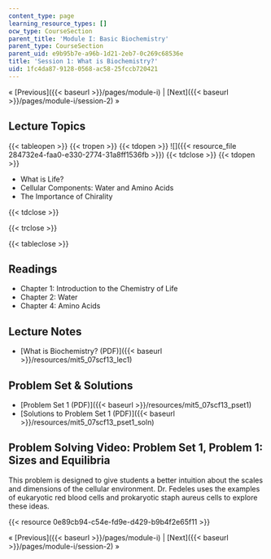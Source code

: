 ```yaml
---
content_type: page
learning_resource_types: []
ocw_type: CourseSection
parent_title: 'Module I: Basic Biochemistry'
parent_type: CourseSection
parent_uid: e9b95b7e-a96b-1d21-2eb7-0c269c68536e
title: 'Session 1: What is Biochemistry?'
uid: 1fc4da87-9128-0568-ac58-25fccb720421
---
```


« [Previous]({{< baseurl >}}/pages/module-i) | [Next]({{< baseurl >}}/pages/module-i/session-2) »

Lecture Topics
--------------

{{< tableopen >}}
{{< tropen >}}
{{< tdopen >}}
![]({{< resource_file 284732e4-faa0-e330-2774-31a8ff1536fb >}})
{{< tdclose >}}
{{< tdopen >}}


*   What is Life?
*   Cellular Components: Water and Amino Acids
*   The Importance of Chirality


{{< tdclose >}}

{{< trclose >}}

{{< tableclose >}}

Readings
--------

*   Chapter 1: Introduction to the Chemistry of Life
*   Chapter 2: Water
*   Chapter 4: Amino Acids

Lecture Notes
-------------

*   [What is Biochemistry? (PDF)]({{< baseurl >}}/resources/mit5_07scf13_lec1)

Problem Set & Solutions
-----------------------

*   [Problem Set 1 (PDF)]({{< baseurl >}}/resources/mit5_07scf13_pset1)
*   [Solutions to Problem Set 1 (PDF)]({{< baseurl >}}/resources/mit5_07scf13_pset1_soln)

Problem Solving Video: Problem Set 1, Problem 1: Sizes and Equilibria
---------------------------------------------------------------------

This problem is designed to give students a better intuition about the scales and dimensions of the cellular environment. Dr. Fedeles uses the examples of eukaryotic red blood cells and prokaryotic staph aureus cells to explore these ideas.

{{< resource 0e89cb94-c54e-fd9e-d429-b9b4f2e65f11 >}}

« [Previous]({{< baseurl >}}/pages/module-i) | [Next]({{< baseurl >}}/pages/module-i/session-2) »